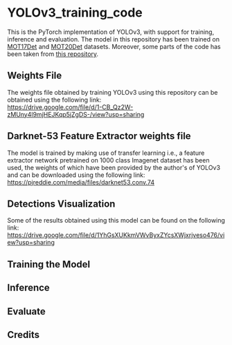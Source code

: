 # YOLOv3_training_code
This is the PyTorch implementation of YOLOv3, with support for training, inference and evaluation. The model in this repository has been trained on <a href = "https://motchallenge.net/data/MOT17Det/">MOT17Det</a> and <a href = "https://motchallenge.net/data/MOT20Det/">MOT20Det</a> datasets. Moreover, some parts of the code has been taken from <a href = "https://github.com/eriklindernoren/PyTorch-YOLOv3">this repository</a>.

## Weights File
The weights file obtained by training YOLOv3 using this repository can be obtained using the following link:<br>
https://drive.google.com/file/d/1-CB_Qz2W-zMUny4l9mjHEJKqp5jZgDS-/view?usp=sharing

## Darknet-53 Feature Extractor weights file
The model is trained by making use of transfer learning i.e., a feature extractor network pretrained on 1000 class Imagenet dataset has been used, the weights of which have been provided by the author's of YOLOv3 and can be downloaded using the following link:<br>
https://pjreddie.com/media/files/darknet53.conv.74

## Detections Visualization
Some of the results obtained using this model can be found on the following link:<br>
https://drive.google.com/file/d/1YhGsXUKkmVWvByxZYcsXWjxrjveso476/view?usp=sharing

## Training the Model

## Inference

## Evaluate

## Credits
